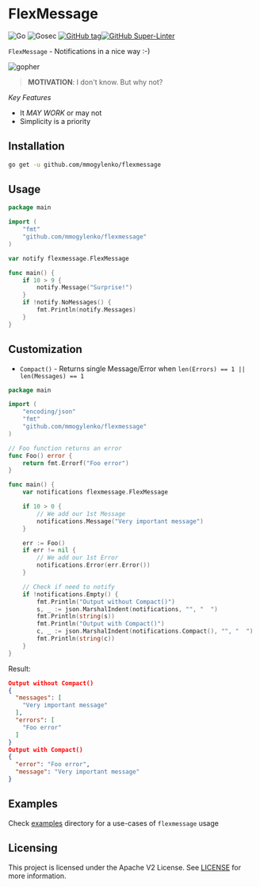 # FlexMessage

![Go](https://github.com/mmogylenko/flexmessage/workflows/Go/badge.svg) ![Gosec](https://github.com/mmogylenko/flexmessage/workflows/Gosec/badge.svg) [![GitHub tag](https://img.shields.io/github/tag/mmogylenko/flexmessage.svg)](https://github.com/mmogylenko/flexmessage/tags/)[![GitHub Super-Linter](https://github.com/mmogylenko/flexmessage/workflows/Lint%20Code%20Base/badge.svg)](https://github.com/marketplace/actions/super-linter)

`FlexMessage` - Notifications in a nice way :-)

![gopher](https://github.com/egonelbre/gophers/blob/master/sketch/fairy-tale/messenger-red-letter.png?raw=true)
> **MOTIVATION**: I don't know. But why not?

*Key Features*

- It *MAY WORK* or may not
- Simplicity is a priority


Installation
------------

```sh
go get -u github.com/mmogylenko/flexmessage
```

Usage
-----


```go
package main

import (
    "fmt"
    "github.com/mmogylenko/flexmessage"
)

var notify flexmessage.FlexMessage

func main() {
    if 10 > 9 {
        notify.Message("Surprise!")
    }
    if !notify.NoMessages() {
        fmt.Println(notify.Messages)
    }
}
```

Customization
-----

- `Compact()` - Returns single Message/Error when `len(Errors) == 1 ||  len(Messages) == 1`

```go
package main

import (
	"encoding/json"
	"fmt"
	"github.com/mmogylenko/flexmessage"
)

// Foo function returns an error
func Foo() error {
	return fmt.Errorf("Foo error")
}

func main() {
	var notifications flexmessage.FlexMessage

	if 10 > 0 {
		// We add our 1st Message
		notifications.Message("Very important message")
	}

	err := Foo()
	if err != nil {
		// We add our 1st Error
		notifications.Error(err.Error())
	}

	// Check if need to notify
	if !notifications.Empty() {
		fmt.Println("Output without Compact()")
		s, _ := json.MarshalIndent(notifications, "", "  ")
		fmt.Println(string(s))
		fmt.Println("Output with Compact()")
		c, _ := json.MarshalIndent(notifications.Compact(), "", "  ")
		fmt.Println(string(c))
	}
}
```

Result:
```json
Output without Compact()
{
  "messages": [
    "Very important message"
  ],
  "errors": [
    "Foo error"
  ]
}
Output with Compact()
{
  "error": "Foo error",
  "message": "Very important message"
}
```

Examples
--------
Check [examples](examples) directory for a use-cases of `flexmessage` usage


Licensing
---------

This project is licensed under the Apache V2 License. See [LICENSE](LICENSE) for more information.